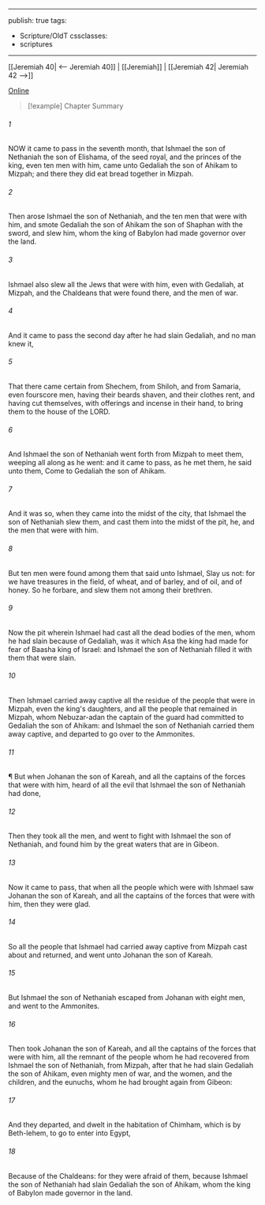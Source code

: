 

---
publish: true
tags:
  - Scripture/OldT
cssclasses:
  - scriptures
---
[[Jeremiah 40| <-- Jeremiah 40]] | [[Jeremiah]] | [[Jeremiah 42| Jeremiah 42 -->]]

[Online](https://churchofjesuschrist.org/study/scriptures/ot/jer/41?lang=eng)

>[!example] Chapter Summary
>
###### 1
NOW it came to pass in the seventh month, that Ishmael the son of Nethaniah the son of Elishama, of the seed royal, and the princes of the king, even ten men with him, came unto Gedaliah the son of Ahikam to Mizpah; and there they did eat bread together in Mizpah.
###### 2
Then arose Ishmael the son of Nethaniah, and the ten men that were with him, and smote Gedaliah the son of Ahikam the son of Shaphan with the sword, and slew him, whom the king of Babylon had made governor over the land.
###### 3
Ishmael also slew all the Jews that were with him, even with Gedaliah, at Mizpah, and the Chaldeans that were found there, and the men of war.
###### 4
And it came to pass the second day after he had slain Gedaliah, and no man knew it,
###### 5
That there came certain from Shechem, from Shiloh, and from Samaria, even fourscore men, having their beards shaven, and their clothes rent, and having cut themselves, with offerings and incense in their hand, to bring them to the house of the LORD.
###### 6
And Ishmael the son of Nethaniah went forth from Mizpah to meet them, weeping all along as he went: and it came to pass, as he met them, he said unto them, Come to Gedaliah the son of Ahikam.
###### 7
And it was so, when they came into the midst of the city, that Ishmael the son of Nethaniah slew them, and cast them into the midst of the pit, he, and the men that were with him.
###### 8
But ten men were found among them that said unto Ishmael, Slay us not: for we have treasures in the field, of wheat, and of barley, and of oil, and of honey.  So he forbare, and slew them not among their brethren.
###### 9
Now the pit wherein Ishmael had cast all the dead bodies of the men, whom he had slain because of Gedaliah, was it which Asa the king had made for fear of Baasha king of Israel: and Ishmael the son of Nethaniah filled it with them that were slain.
###### 10
Then Ishmael carried away captive all the residue of the people that were in Mizpah, even the king's daughters, and all the people that remained in Mizpah, whom Nebuzar-adan the captain of the guard had committed to Gedaliah the son of Ahikam: and Ishmael the son of Nethaniah carried them away captive, and departed to go over to the Ammonites.
###### 11
¶ But when Johanan the son of Kareah, and all the captains of the forces that were with him, heard of all the evil that Ishmael the son of Nethaniah had done,
###### 12
Then they took all the men, and went to fight with Ishmael the son of Nethaniah, and found him by the great waters that are in Gibeon.
###### 13
Now it came to pass, that when all the people which were with Ishmael saw Johanan the son of Kareah, and all the captains of the forces that were with him, then they were glad.
###### 14
So all the people that Ishmael had carried away captive from Mizpah cast about and returned, and went unto Johanan the son of Kareah.
###### 15
But Ishmael the son of Nethaniah escaped from Johanan with eight men, and went to the Ammonites.
###### 16
Then took Johanan the son of Kareah, and all the captains of the forces that were with him, all the remnant of the people whom he had recovered from Ishmael the son of Nethaniah, from Mizpah, after that he had slain Gedaliah the son of Ahikam, even mighty men of war, and the women, and the children, and the eunuchs, whom he had brought again from Gibeon:
###### 17
And they departed, and dwelt in the habitation of Chimham, which is by Beth-lehem, to go to enter into Egypt,
###### 18
Because of the Chaldeans: for they were afraid of them, because Ishmael the son of Nethaniah had slain Gedaliah the son of Ahikam, whom the king of Babylon made governor in the land.



